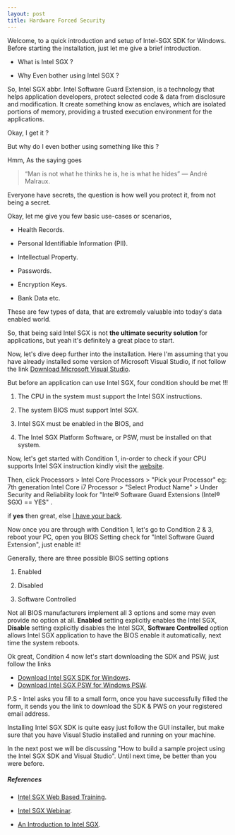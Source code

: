 ```yaml
---
layout: post
title: Hardware Forced Security
---
```

 Welcome, to a quick introduction and setup of Intel-SGX SDK for Windows. Before starting the installation, just let me give a brief introduction.

* What is Intel SGX ?

* Why Even bother using Intel SGX ?

So, Intel SGX abbr. Intel Software Guard Extension, is a technology that helps application developers, protect selected code & data from disclosure and modification. It create something know as enclaves, which are isolated portions of memory, providing a trusted execution environment for the applications.

Okay, I get it ?

But why do I even bother using something like this ?

Hmm, As the saying goes

> “Man is not what he thinks he is, he is what he hides” ― André Malraux.

Everyone have secrets, the question is how well you protect it, from not being a secret.

Okay, let me give you few basic use-cases or scenarios,

* Health Records.

* Personal Identifiable Information (PII).

* Intellectual Property.

* Passwords.

* Encryption Keys.

* Bank Data etc.

These are few types of data, that are extremely valuable into today's data enabled world.  

So, that being said Intel SGX is not __the ultimate security solution__ for applications, but yeah it's definitely a great place to start.

Now, let's dive deep further into the installation. Here I'm assuming that you have already installed some version of Microsoft Visual Studio, if not follow the link [Download Microsoft Visual Studio](https://visualstudio.microsoft.com/downloads/).

But before an application can use Intel SGX, four condition should be met !!!

1. The CPU in the system must support the Intel SGX instructions.

2. The system BIOS must support Intel SGX.

3. Intel SGX must be enabled in the BIOS, and

4. The Intel SGX Platform Software, or PSW, must be installed on that system.

Now, let's get started with Condition 1, in-order to check if your CPU supports Intel SGX instruction kindly visit the [website](https://ark.intel.com/).

Then, click Processors > Intel Core Processors > "Pick your Processor" eg: 7th generation Intel Core i7 Processor > "Select Product Name" > Under Security and Reliability look for "Intel® Software Guard Extensions (Intel® SGX) == YES" .

if __yes__ then great, else [I have your back](https://software.intel.com/en-us/blogs/2016/05/30/usage-of-simulation-mode-in-sgx-enhanced-application).

Now once you are through with Condition 1, let's go to Condition 2 & 3, reboot your PC, open you BIOS Setting check for "Intel Software Guard Extension", just enable it!  

Generally, there are three possible BIOS setting options

1. Enabled

2. Disabled

3. Software Controlled

Not all BIOS manufacturers implement all 3 options and some may even provide no option at all. __Enabled__ setting explicitly enables the Intel SGX, __Disable__ setting explicitly disables the Intel SGX, __Software Controlled__ option allows Intel SGX application to have the BIOS enable it automatically, next time the system reboots.

Ok great, Condition 4 now let's start downloading the SDK and PSW, just follow the links

* [Download Intel SGX SDK for Windows](https://software.intel.com/en-us/sgx-sdk/download).
* [Download Intel SGX PSW for Windows PSW](https://software.intel.com/en-us/sgx-sdk/download).

P.S - Intel asks you fill to a small form, once you have successfully filled the form, it sends you the link to download the SDK & PWS on your registered email address.

Installing Intel SGX SDK is quite easy just follow the GUI installer, but make sure that you have Visual Studio installed and running on your machine.

In the next post we will be discussing "How to build a sample project using the Intel SGX SDK and Visual Studio". Until next time, be better than you were before.

##### References

* [Intel SGX Web Based Training](https://software.intel.com/en-us/documentation/intel-sgx-web-based-training).

* [Intel SGX Webinar](https://software.intel.com/en-us/videos/intel-software-guard-extensions-intel-sgx-webinar).

* [An Introduction to Intel SGX](https://software.intel.com/en-us/videos/an-introduction-to-intel-software-guard-extensions-intel-sgx).